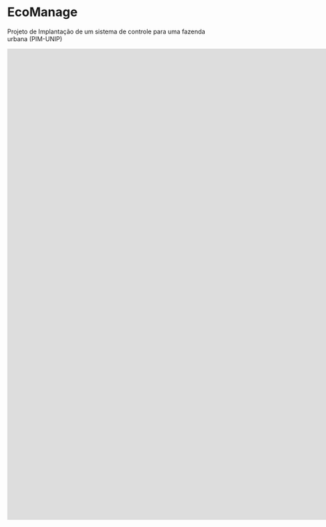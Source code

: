 # EcoManage
Projeto de Implantação de um sistema de controle para uma fazenda urbana (PIM-UNIP)

<iframe src="https://player.vimeo.com/video/1004619729?badge=0&amp;autopause=0&amp;transparent=0&amp;player_id=0&amp;app_id=58479" width="1920" height="1080" frameborder="0" allow="autoplay; fullscreen; picture-in-picture; clipboard-write" title="2024-08-30 13-17-43"></iframe>
